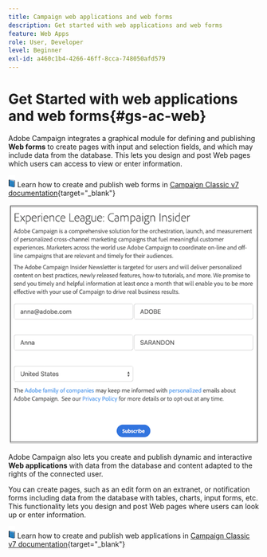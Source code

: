 ```yaml
---
title: Campaign web applications and web forms
description: Get started with web applications and web forms
feature: Web Apps
role: User, Developer
level: Beginner
exl-id: a460c1b4-4266-46ff-8cca-748050afd579
---
```

# Get Started with web applications and web forms{#gs-ac-web}

Adobe Campaign integrates a graphical module for defining and publishing **Web forms** to create pages with input and selection fields, and which may include data from the database. This lets you design and post Web pages which users can access to view or enter information.

![](../assets/do-not-localize/book.png) Learn how to create and publish web forms in [Campaign Classic v7 documentation](https://experienceleague.adobe.com/docs/campaign-classic/using/designing-content/web-forms/about-web-forms.html#designing-content){target="_blank"}

![](assets/sample.png) 

Adobe Campaign also lets you create and publish dynamic and interactive **Web applications** with data from the database and content adapted to the rights of the connected user.

You can create pages, such as an edit form on an extranet, or notification forms including data from the database with tables, charts, input forms, etc. This functionality lets you design and post Web pages where users can look up or enter information.

![](../assets/do-not-localize/book.png) Learn how to create and publish web applications in [Campaign Classic v7 documentation](https://experienceleague.adobe.com/docs/campaign-classic/using/designing-content/web-applications/about-web-applications.html#designing-content){target="_blank"}
